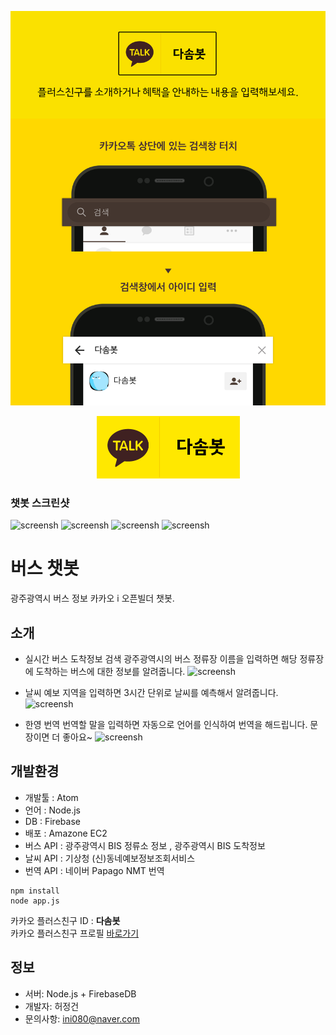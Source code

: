 <div align="center">

  ![카카오톡홍보](./screenshot/kakao_guide.png)

  ![카카오톡아이디](./screenshot/kakao_id.png)
</div>


### 챗봇 스크린샷
![screensh](./screenshot/screensh1.jpg)
![screensh](./screenshot/screensh2.jpg)
![screensh](./screenshot/screensh3.jpg)
![screensh](./screenshot/screensh4.jpg)

# 버스 챗봇
광주광역시 버스 정보 카카오 i 오픈빌더 챗봇.

## 소개
  - 실시간 버스 도착정보 검색
광주광역시의 버스 정류장 이름을 입력하면 해당 정류장에 도착하는 버스에 대한 정보를 알려줍니다.
![screensh](./screenshot/screensh5.jpg)

 - 날씨 예보
지역을 입력하면 3시간 단위로 날씨를 예측해서 알려줍니다.
![screensh](./screenshot/screensh6.jpg)

 - 한영 번역
번역할 말을 입력하면 자동으로 언어를 인식하여 번역을 해드립니다. 문장이면 더 좋아요~
![screensh](./screenshot/screensh7.jpg)

## 개발환경
- 개발툴 : Atom
- 언어 : Node.js
- DB : Firebase
- 배포 : Amazone EC2
- 버스 API : 광주광역시 BIS 정류소 정보 , 광주광역시 BIS 도착정보
- 날씨 API : 기상청 (신)동네예보정보조회서비스
- 번역 API : 네이버 Papago NMT 번역

```
npm install
node app.js
```

카카오 플러스친구 ID : <b>다솜봇</b>  
카카오 플러스친구 프로필 [바로가기](http://pf.kakao.com/_xhnFbT)

## 정보
- 서버: Node.js + FirebaseDB
- 개발자: 허정건
- 문의사항: ini080@naver.com
